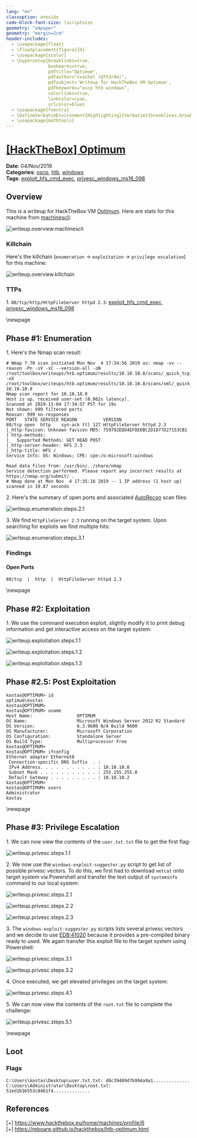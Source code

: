 ```yaml
---
lang: "en"
classoption: oneside
code-block-font-size: \scriptsize
geometry: "a4paper"
geometry: "margin=2cm"
header-includes:
  - \usepackage{float}
  - \floatplacement{figure}{H}
  - \usepackage{xcolor}
  - \hypersetup{breaklinks=true,
                bookmarks=true,
                pdftitle="Optimum",
                pdfauthor="svachal (@7h3rAm)",
                pdfsubject='Writeup for HackTheBox VM Optimum',
                pdfkeywords="oscp htb windows",
                colorlinks=true,
                linkcolor=cyan,
                urlcolor=blue}
  - \usepackage{fvextra}
  - \DefineVerbatimEnvironment{Highlighting}{Verbatim}{breaklines,breakanywhere=true,commandchars=\\\{\}}
  - \usepackage{mathtools}
---
```


# [[HackTheBox] Optimum](https://www.hackthebox.eu/home/machines/profile/6)

**Date**: 04/Nov/2019  
**Categories**: [oscp](https://github.com/7h3rAm/writeups/search?q=oscp&unscoped_q=oscp), [htb](https://github.com/7h3rAm/writeups/search?q=htb&unscoped_q=htb), [windows](https://github.com/7h3rAm/writeups/search?q=windows&unscoped_q=windows)  
**Tags**: [exploit_hfs_cmd_exec](https://github.com/7h3rAm/writeups/search?q=exploit_hfs_cmd_exec&unscoped_q=exploit_hfs_cmd_exec), [privesc_windows_ms16_098](https://github.com/7h3rAm/writeups/search?q=privesc_windows_ms16_098&unscoped_q=privesc_windows_ms16_098)  

## Overview
This is a writeup for HackTheBox VM [Optimum](https://www.hackthebox.eu/home/machines/profile/6). Here are stats for this machine from [machinescli](https://github.com/7h3rAm/machinescli):

![writeup.overview.machinescli](Box%20Write-ups/htb.optimum/machinescli.png)

### Killchain
Here's the killchain (`enumeration` → `exploitation` → `privilege escalation`) for this machine:

![writeup.overview.killchain](Box%20Write-ups/htb.optimum/killchain.png)


### TTPs
1\. `80/tcp/http/HttpFileServer httpd 2.3`: [exploit_hfs_cmd_exec](https://github.com/7h3rAm/writeups#exploit_hfs_cmd_exec), [privesc_windows_ms16_098](https://github.com/7h3rAm/writeups#privesc_windows_ms16_098)  


\newpage
## Phase #1: Enumeration
1\. Here's the Nmap scan result:  
``` {.python .numberLines}
# Nmap 7.70 scan initiated Mon Nov  4 17:34:56 2019 as: nmap -vv --reason -Pn -sV -sC --version-all -oN /root/toolbox/writeups/htb.optimum/results/10.10.10.8/scans/_quick_tcp_nmap.txt -oX /root/toolbox/writeups/htb.optimum/results/10.10.10.8/scans/xml/_quick_tcp_nmap.xml 10.10.10.8
Nmap scan report for 10.10.10.8
Host is up, received user-set (0.062s latency).
Scanned at 2019-11-04 17:34:57 PST for 19s
Not shown: 999 filtered ports
Reason: 999 no-responses
PORT   STATE SERVICE REASON          VERSION
80/tcp open  http    syn-ack ttl 127 HttpFileServer httpd 2.3
|_http-favicon: Unknown favicon MD5: 759792EDD4EF8E6BC2D1877D27153CB1
| http-methods:
|_  Supported Methods: GET HEAD POST
|_http-server-header: HFS 2.3
|_http-title: HFS /
Service Info: OS: Windows; CPE: cpe:/o:microsoft:windows

Read data files from: /usr/bin/../share/nmap
Service detection performed. Please report any incorrect results at https://nmap.org/submit/ .
# Nmap done at Mon Nov  4 17:35:16 2019 -- 1 IP address (1 host up) scanned in 19.87 seconds

```

2\. Here's the summary of open ports and associated [AutoRecon](https://github.com/Tib3rius/AutoRecon) scan files:  

![writeup.enumeration.steps.2.1](Box%20Write-ups/htb.optimum/openports.png)  

3\. We find `HttpFileServer 2.3` running on the target system. Upon searching for exploits we find multiple hits:  

![writeup.enumeration.steps.3.1](Box%20Write-ups/htb.optimum/screenshot01.png)  


### Findings
#### Open Ports
``` {.python .numberLines}
80/tcp  |  http  |  HttpFileServer httpd 2.3
```

\newpage
## Phase #2: Exploitation
1\. We use the command execution exploit, slightly modify it to print debug information and get interactive access on the target system:  

![writeup.exploitation.steps.1.1](Box%20Write-ups/htb.optimum/screenshot02.png)  

![writeup.exploitation.steps.1.2](Box%20Write-ups/htb.optimum/screenshot03.png)  

![writeup.exploitation.steps.1.3](Box%20Write-ups/htb.optimum/screenshot04.png)  


## Phase #2.5: Post Exploitation
``` {.python .numberLines}
kostas@OPTIMUM> id
optimum\kostas
kostas@OPTIMUM>  
kostas@OPTIMUM> uname
Host Name:                 OPTIMUM
OS Name:                   Microsoft Windows Server 2012 R2 Standard
OS Version:                6.3.9600 N/A Build 9600
OS Manufacturer:           Microsoft Corporation
OS Configuration:          Standalone Server
OS Build Type:             Multiprocessor Free
kostas@OPTIMUM>  
kostas@OPTIMUM> ifconfig
Ethernet adapter Ethernet0
 Connection-specific DNS Suffix  . :
 IPv4 Address. . . . . . . . . . . : 10.10.10.8
 Subnet Mask . . . . . . . . . . . : 255.255.255.0
 Default Gateway . . . . . . . . . : 10.10.10.2
kostas@OPTIMUM>  
kostas@OPTIMUM> users
Administrator
kostas
```

\newpage
## Phase #3: Privilege Escalation
1\. We can now view the contents of the `user.txt.txt` file to get the first flag:  

![writeup.privesc.steps.1.1](Box%20Write-ups/htb.optimum/screenshot05.png)  

2\. We now use the `windows-exploit-suggester.py` script to get list of possible privesc vectors. To do this, we first had to download `netcat` onto target system via Powershell and transfer the text output of `systeminfo` command to our local system:  

![writeup.privesc.steps.2.1](Box%20Write-ups/htb.optimum/screenshot06.png)  

![writeup.privesc.steps.2.2](Box%20Write-ups/htb.optimum/screenshot07.png)  

![writeup.privesc.steps.2.3](Box%20Write-ups/htb.optimum/screenshot08.png)  

3\. The `windows-exploit-suggester.py` scripts lists several privesc vectors and we decide to use [EDB:41020](https://www.exploit-db.com/exploits/41020) because it provides a pre-compiled binary ready to used. We again transfer this exploit file to the target system using Powershell:  

![writeup.privesc.steps.3.1](Box%20Write-ups/htb.optimum/screenshot09.png)  

![writeup.privesc.steps.3.2](Box%20Write-ups/htb.optimum/screenshot10.png)  

4\. Once executed, we get elevated privileges on the target system:  

![writeup.privesc.steps.4.1](Box%20Write-ups/htb.optimum/screenshot11.png)  

5\. We can now view the contents of the `root.txt` file to complete the challenge:  

![writeup.privesc.steps.5.1](Box%20Write-ups/htb.optimum/screenshot12.png)  


\newpage

## Loot
### Flags
``` {.python .numberLines}
C:\Users\kostas\Desktop\user.txt.txt: d0c39409d7b994a9a1..............
C:\Users\Administrator\Desktop\root.txt: 51ed1b36553c8461f4..............
```

## References
[+] <https://www.hackthebox.eu/home/machines/profile/6>  
[+] <https://reboare.github.io/hackthebox/htb-optimum.html>  
